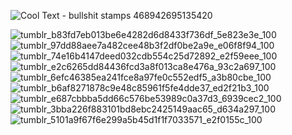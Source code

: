 ![Cool Text - bullshit stamps 468942695135420](https://github.com/user-attachments/assets/37cbbe7d-b423-4ff0-8b6e-ced36a95b3b9)


![tumblr_b83fd7eb013be6e4282d6d8433f736df_5e823e3e_100](https://github.com/user-attachments/assets/e590f5b0-54bb-4507-83bb-62270d04c0d6) ![tumblr_97dd88aee7a482cee48b3f2df0be2a9e_e06f8f94_100](https://github.com/user-attachments/assets/33954603-74bc-446e-9c16-5dc4c6dfb2cd) ![tumblr_74e16b4147deed032cdb554c25d72892_e2f59eee_100](https://github.com/user-attachments/assets/8f41e8f8-5c9c-49f8-b341-891509e70d97) ![tumblr_e2c6265dd84436fcd3a8f013ca8e476a_93c2a697_100](https://github.com/user-attachments/assets/30c1340a-93d9-465f-bbbe-686c8d9f5108) ![tumblr_6efc46385ea241fce8a97fe0c552edf5_a3b80cbe_100](https://github.com/user-attachments/assets/a3b9e9f2-c7ae-4ef0-906b-6666d955d5c9) ![tumblr_b6af8271878c9e48c85961f5fe4dde37_ed2f21b3_100](https://github.com/user-attachments/assets/2410fccd-d58c-4115-aca1-9512b6d04fc9) ![tumblr_e687cbbba5dd66c576be53989c0a37d3_6939cec2_100](https://github.com/user-attachments/assets/245947ec-3b6a-49fd-9344-15ffb72f95c0) ![tumblr_3bba226f883101bd8ebc2425149aac65_d634a297_100](https://github.com/user-attachments/assets/241e755c-54a9-47b9-8bbd-2d3298dce882) ![tumblr_5101a9f67f6e299a5b45d1f1f7033571_e2f0155c_100](https://github.com/user-attachments/assets/3371abbb-581e-474f-b2a6-b5c5af7e9aa3) 
